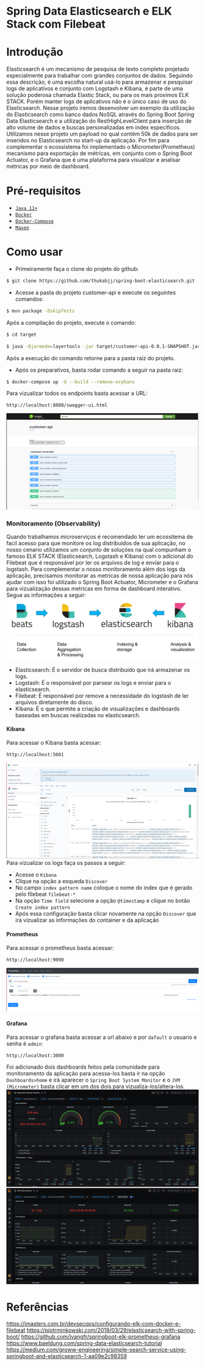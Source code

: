 # Spring Data Elasticsearch e ELK Stack com Filebeat 




# Introdução
Elasticsearch é um mecanismo de pesquisa de texto completo projetado especialmente para trabalhar com grandes conjuntos de dados. Seguindo essa descrição, é uma escolha natural usá-lo para armazenar e pesquisar logs de aplicativos e conjunto com Logstash e Kibana, é parte de uma solução poderosa chamada Elastic Stack, ou para os mais proximos ELK STACK. Porém manter logs de aplicativos não é o único caso de uso do Elasticsearch. Nesse projeto iremos desenvolver um exemplo da utilização do Elasticsearch como banco dados NoSQL através do Spring Boot Spring Data Elasticsearch e a utilização do RestHighLevelClient para inserção de alto volume de dados e buscas personalizadas em index especificos. Utilizamos nesse projeto um payload no qual contém 50k de dados para ser inseridos no Elasticsearch no start-up da aplicação. Por fim para complementar o ecossistema foi implementado o Micrometer(Prometheus) mecanismo para exportação de métricas, em conjunto com o Spring Boot Actuator,  e o Grafana que é uma plataforma para visualizar e analisar métricas por meio de dashboard.

# Pré-requisitos
- [`Java 11+`](https://www.oracle.com/java/technologies/javase-jdk11-downloads.html)
- [`Docker`](https://www.docker.com/)
- [`Docker-Compose`](https://docs.docker.com/compose/install/)
- [`Maven`](https://maven.apache.org/download.cgi)

# Como usar
- Primeiramente faça o clone do projeto do github:
```sh
$ git clone https://github.com/thukabjj/spring-boot-elasticsearch.git
``` 

- Acesse a pasta do projeto customer-api e execute os seguintes comandos:
```sh
$ mvn package -DskipTests
``` 

Após a compilação do projeto, execute o comando:
```sh
$ cd target
``` 
```sh
$ java -Djarmode=layertools -jar target/customer-api-0.0.1-SNAPSHOT.jar extract
``` 
Após a execução do comando retorne para a pasta raiz do projeto.

- Após os preparativos, basta rodar comando a seguir na pasta raiz:
```sh
$ docker-compose up -d --build --remove-orphans
``` 
Para vizualizar todos os endpoints basta acessar a URL:
```
http://localhost:8080/swagger-ui.html
```
![customer-api-swagge](images/customer-api-swagger.PNG)
### Monitoramento (Observability)
Quando trabalhamos microserviços é recomendado ter um ecossitema de facil acesso para que monitore os log distribuidos de sua aplicação, no nosso cenario utilizamos um conjunto de soluções na qual compunham o famoso ELK STACK (Elasticsearch, Logstash e Kibana) com o adicional do Filebeat que é responsável por ler os arquivos de log e enviar para o logstash. Para complementar o nosso monitoramento além dos logs da aplicação, precisamos monitorar as metricas de nossa aplicação para nós ajudar com isso foi utilizado o Spring Boot Actuator, Micrometer e o Grafana para vizualização dessas metricas em forma de dashboard interativo. Segue as informações a seguir:
![elk-stack-with-filebeat](images/ELK-with-filebeat.png)
 - Elasticsearch: É o servidor de busca distribuído que irá armazenar os logs. 
 - Logstash: É o responsável por parsear os logs e enviar para o elasticsearch.
 - Filebeat: É responsável por remove a necessidade do logstash de ler arquivos diretamente do disco.
 - Kibana: É o que permite a criação de visualizações e dashboards baseadas em buscas realizadas no elasticsearch. 

#### Kibana
Para acessar o Kibana basta acessar: 
```
http://localhost:5601
```
![kibana](images/Kibana.PNG)
Para vizualizar os logs faça os passos a seguir:
*  Acesse o `Kibana`
*  Clique na opção a esqueda `Discover`
*  No campo `index pattern name` coloque o nome do index que é gerado pelo filebeat `filebeat-*`
*  Na opção `Time field` selecione a opção `@timestamp` e clique no botão `Create index pattern`
*  Após essa configuração basta clicar novamente na opção `Discover` que irá vizualizar as informações do container e da aplicação


#### Prometheus
Para acessar o prometheus basta acessar:
```
http://localhost:9090
```
![Prometheus](images/prometheus.PNG)

#### Grafana
Para acessar o grafana basta acessar a url abaixo e por `dafault` o usuario e senha é `admin`:
```
http://localhost:3000
```
Foi adicionado dois dashboards feitos pela comunidade para monitoramento da aplicação para acessa-los basta ir na opção `Dashboards>home`
e irá aparecer o `Spring Boot System Monitor` e o `JVM (Micrometer)` basta clicar em um dos dois para vizualiza-los/altera-los.
![Spring Boot System Monito](images/graphana-spring-monitor.PNG)
![JVM Micrometer](images/graphana-jvm.PNG)

# Referências
https://imasters.com.br/devsecops/configurando-elk-com-docker-e-filebeat
https://piotrminkowski.com/2019/03/29/elasticsearch-with-spring-boot/
https://github.com/ivangfr/springboot-elk-prometheus-grafana
https://www.baeldung.com/spring-data-elasticsearch-tutorial
https://medium.com/groww-engineering/simple-search-service-using-springboot-and-elasticsearch-1-aa09e2c98359
